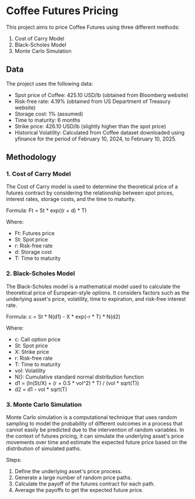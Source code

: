 # Coffee Futures Pricing

This project aims to price Coffee Futures using three different methods:

1.  Cost of Carry Model
2.  Black-Scholes Model
3.  Monte Carlo Simulation

## Data

The project uses the following data:

*   Spot price of Coffee: 425.10 USD/lb (obtained from Bloomberg website)
*   Risk-free rate: 4.19% (obtained from US Department of Treasury website)
*   Storage cost: 1% (assumed)
*   Time to maturity: 6 months
*   Strike price: 426.10 USD/lb (slightly higher than the spot price)
*   Historical Volatility: Calculated from Coffee dataset downloaded using yfinance for the period of February 10, 2024, to February 10, 2025.


## Methodology

### 1. Cost of Carry Model

The Cost of Carry model is used to determine the theoretical price of a futures contract by considering the relationship between spot prices, interest rates, storage costs, and the time to maturity.

Formula:
Ft = St * exp((r + d) * T)

Where:

*   Ft: Futures price
*   St: Spot price
*   r: Risk-free rate
*   d: Storage cost
*   T: Time to maturity


### 2. Black-Scholes Model

The Black-Scholes model is a mathematical model used to calculate the theoretical price of European-style options. It considers factors such as the underlying asset's price, volatility, time to expiration, and risk-free interest rate.

Formula:
c = St * N(d1) - X * exp(-r * T) * N(d2)

Where:

*   c: Call option price
*   St: Spot price
*   X: Strike price
*   r: Risk-free rate
*   T: Time to maturity
*   vol: Volatility
*   N(): Cumulative standard normal distribution function
*   d1 = (ln(St/X) + (r + 0.5 * vol^2) * T) / (vol * sqrt(T))
*   d2 = d1 - vol * sqrt(T)

### 3. Monte Carlo Simulation

Monte Carlo simulation is a computational technique that uses random sampling to model the probability of different outcomes in a process that cannot easily be predicted due to the intervention of random variables. In the context of futures pricing, it can simulate the underlying asset's price movements over time and estimate the expected future price based on the distribution of simulated paths.

Steps:

1.  Define the underlying asset's price process.
2.  Generate a large number of random price paths.
3.  Calculate the payoff of the futures contract for each path.
4.  Average the payoffs to get the expected future price.
